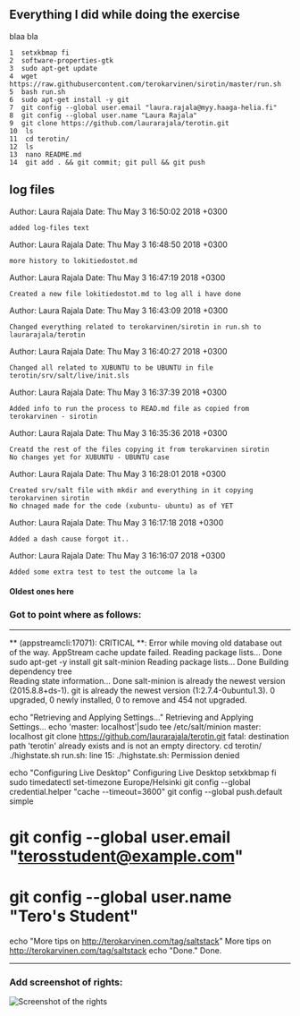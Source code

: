 ## Everything I did while doing the exercise

blaa bla

    1  setxkbmap fi
    2  software-properties-gtk 
    3  sudo apt-get update
    4  wget https://raw.githubusercontent.com/terokarvinen/sirotin/master/run.sh
    5  bash run.sh
    6  sudo apt-get install -y git
    7  git config --global user.email "laura.rajala@myy.haaga-helia.fi"
    8  git config --global user.name "Laura Rajala"
    9  git clone https://github.com/laurarajala/terotin.git
    10  ls
    11  cd terotin/
    12  ls
    13  nano README.md 
    14  git add . && git commit; git pull && git push

## log files

Author: Laura Rajala
Date:   Thu May 3 16:50:02 2018 +0300

    added log-files text

Author: Laura Rajala
Date:   Thu May 3 16:48:50 2018 +0300

    more history to lokitiedostot.md

Author: Laura Rajala
Date:   Thu May 3 16:47:19 2018 +0300

    Created a new file lokitiedostot.md to log all i have done

Author: Laura Rajala
Date:   Thu May 3 16:43:09 2018 +0300

    Changed everything related to terokarvinen/sirotin in run.sh to laurarajala/terotin

Author: Laura Rajala
Date:   Thu May 3 16:40:27 2018 +0300

    Changed all related to XUBUNTU to be UBUNTU in file terotin/srv/salt/live/init.sls

Author: Laura Rajala
Date:   Thu May 3 16:37:39 2018 +0300

    Added info to run the process to READ.md file as copied from terokarvinen - sirotin

Author: Laura Rajala
Date:   Thu May 3 16:35:36 2018 +0300

    Creatd the rest of the files copying it from terokarvinen sirotin
    No changes yet for XUBUNTU - UBUNTU case

Author: Laura Rajala
Date:   Thu May 3 16:28:01 2018 +0300

    Created srv/salt file with mkdir and everything in it copying terokarvinen sirotin
    No chnaged made for the code (xubuntu- ubuntu) as of YET

Author: Laura Rajala
Date:   Thu May 3 16:17:18 2018 +0300

    Added a dash cause forgot it..

Author: Laura Rajala
Date:   Thu May 3 16:16:07 2018 +0300

    Added some extra test to test the outcome la la

#### Oldest ones here

### Got to point where as follows:

---------------------------------------------

** (appstreamcli:17071): CRITICAL **: Error while moving old database out of the way.
AppStream cache update failed.
Reading package lists... Done
sudo apt-get -y install git salt-minion
Reading package lists... Done
Building dependency tree       
Reading state information... Done
salt-minion is already the newest version (2015.8.8+ds-1).
git is already the newest version (1:2.7.4-0ubuntu1.3).
0 upgraded, 0 newly installed, 0 to remove and 454 not upgraded.

echo "Retrieving and Applying Settings..."
Retrieving and Applying Settings...
echo 'master: localhost'|sudo tee /etc/salt/minion
master: localhost
git clone https://github.com/laurarajala/terotin.git
fatal: destination path 'terotin' already exists and is not an empty directory.
cd terotin/
./highstate.sh
run.sh: line 15: ./highstate.sh: Permission denied

echo "Configuring Live Desktop"
Configuring Live Desktop
setxkbmap fi
sudo timedatectl set-timezone Europe/Helsinki
git config --global credential.helper "cache --timeout=3600"
git config --global push.default simple
# git config --global user.email "terosstudent@example.com"
# git config --global user.name "Tero's Student"

echo "More tips on http://terokarvinen.com/tag/saltstack"
More tips on http://terokarvinen.com/tag/saltstack
echo "Done."
Done.

-----------------------------------------

### Add screenshot of rights:

![Screenshot of the rights][screenshot]

[screenshot]: https://github.com/adam-p/markdown-here/raw/master/terotin/sirotin_terotin.png
